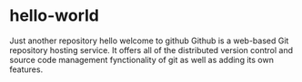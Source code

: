 # hello-world
Just another repository
hello welcome to github
Github is a web-based Git repository hosting service.
It offers all of the distributed version control and source code management fynctionality of git
as well as adding its own features.
